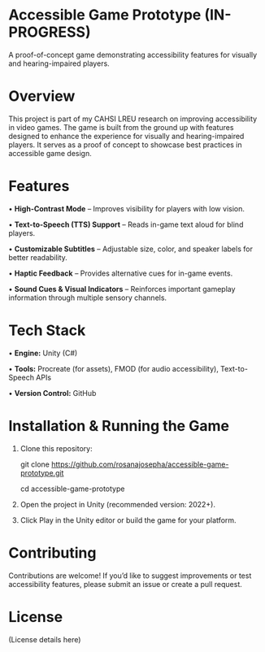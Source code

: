 # Accessible Game Prototype (IN-PROGRESS)
A proof-of-concept game demonstrating accessibility features for visually and hearing-impaired players.

# Overview
This project is part of my CAHSI LREU research on improving accessibility in video games. The game is built from the ground up with features designed to enhance the experience for visually and hearing-impaired players. It serves as a proof of concept to showcase best practices in accessible game design.

# Features
• **High-Contrast Mode** – Improves visibility for players with low vision.

• **Text-to-Speech (TTS) Support** – Reads in-game text aloud for blind players.

• **Customizable Subtitles** – Adjustable size, color, and speaker labels for better readability.

• **Haptic Feedback** – Provides alternative cues for in-game events.

• **Sound Cues & Visual Indicators** – Reinforces important gameplay information through multiple sensory channels.

# Tech Stack
• **Engine:** Unity (C#)

• **Tools:** Procreate (for assets), FMOD (for audio accessibility), Text-to-Speech APIs

• **Version Control:** GitHub

# Installation & Running the Game
1. Clone this repository:

    git clone https://github.com/rosanajosepha/accessible-game-prototype.git

    cd accessible-game-prototype

2. Open the project in Unity (recommended version: 2022+).

3. Click Play in the Unity editor or build the game for your platform.

# Contributing
Contributions are welcome! If you’d like to suggest improvements or test accessibility features, please submit an issue or create a pull request.

# License
(License details here)

